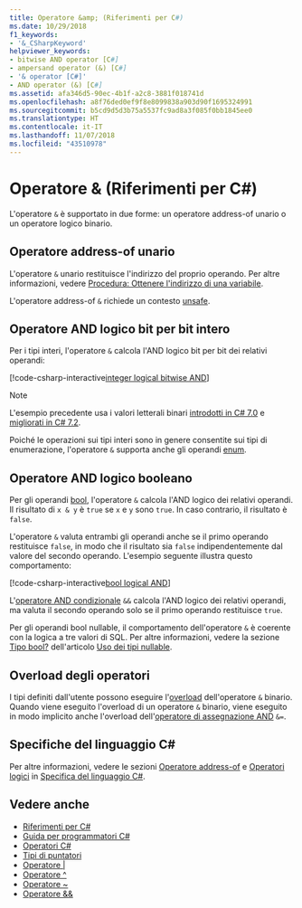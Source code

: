 ```yaml
---
title: Operatore &amp; (Riferimenti per C#)
ms.date: 10/29/2018
f1_keywords:
- '&_CSharpKeyword'
helpviewer_keywords:
- bitwise AND operator [C#]
- ampersand operator (&) [C#]
- '& operator [C#]'
- AND operator (&) [C#]
ms.assetid: afa346d5-90ec-4b1f-a2c8-3881f018741d
ms.openlocfilehash: a8f76ded0ef9f8e8099838a903d90f1695324991
ms.sourcegitcommit: b5cd9d5d3b75a5537fc9ad8a3f085f0bb1845ee0
ms.translationtype: HT
ms.contentlocale: it-IT
ms.lasthandoff: 11/07/2018
ms.locfileid: "43510978"
---
```

# <a name="amp-operator-c-reference"></a>Operatore &amp; (Riferimenti per C#)

L'operatore `&` è supportato in due forme: un operatore address-of unario o un operatore logico binario.

## <a name="unary-address-of-operator"></a>Operatore address-of unario

L'operatore `&` unario restituisce l'indirizzo del proprio operando. Per altre informazioni, vedere [Procedura: Ottenere l'indirizzo di una variabile](../../programming-guide/unsafe-code-pointers/how-to-obtain-the-address-of-a-variable.md).

L'operatore address-of `&` richiede un contesto [unsafe](../keywords/unsafe.md).

## <a name="integer-logical-bitwise-and-operator"></a>Operatore AND logico bit per bit intero

Per i tipi interi, l'operatore `&` calcola l'AND logico bit per bit dei relativi operandi:

[!code-csharp-interactive[integer logical bitwise AND](~/samples/snippets/csharp/language-reference/operators/AndOperatorExamples.cs#IntegerOperands)]

> [!NOTE]
> L'esempio precedente usa i valori letterali binari [introdotti in C# 7.0](../../whats-new/csharp-7.md#numeric-literal-syntax-improvements) e [migliorati in C# 7.2](../../whats-new/csharp-7-2.md#leading-underscores-in-numeric-literals).

Poiché le operazioni sui tipi interi sono in genere consentite sui tipi di enumerazione, l'operatore `&` supporta anche gli operandi [enum](../keywords/enum.md).

## <a name="boolean-logical-and-operator"></a>Operatore AND logico booleano

Per gli operandi [bool](../keywords/bool.md), l'operatore `&` calcola l'AND logico dei relativi operandi. Il risultato di `x & y` è `true` se `x` e `y` sono `true`. In caso contrario, il risultato è `false`.

L'operatore `&` valuta entrambi gli operandi anche se il primo operando restituisce `false`, in modo che il risultato sia `false` indipendentemente dal valore del secondo operando. L'esempio seguente illustra questo comportamento:

[!code-csharp-interactive[bool logical AND](~/samples/snippets/csharp/language-reference/operators/AndOperatorExamples.cs#BooleanOperands)]

L'[operatore AND condizionale](conditional-and-operator.md) `&&` calcola l'AND logico dei relativi operandi, ma valuta il secondo operando solo se il primo operando restituisce `true`.

Per gli operandi bool nullable, il comportamento dell'operatore `&` è coerente con la logica a tre valori di SQL. Per altre informazioni, vedere la sezione [Tipo bool?](../../programming-guide/nullable-types/using-nullable-types.md#the-bool-type) dell'articolo [Uso dei tipi nullable](../../programming-guide/nullable-types/using-nullable-types.md).

## <a name="operator-overloadability"></a>Overload degli operatori

I tipi definiti dall'utente possono eseguire l'[overload](../keywords/operator.md) dell'operatore `&` binario. Quando viene eseguito l'overload di un operatore `&` binario, viene eseguito in modo implicito anche l'overload dell'[operatore di assegnazione AND](and-assignment-operator.md) `&=`.

## <a name="c-language-specification"></a>Specifiche del linguaggio C#

Per altre informazioni, vedere le sezioni [Operatore address-of](~/_csharplang/spec/unsafe-code.md#the-address-of-operator) e [Operatori logici](~/_csharplang/spec/expressions.md#logical-operators) in [Specifica del linguaggio C#](../language-specification/index.md).

## <a name="see-also"></a>Vedere anche

- [Riferimenti per C#](../index.md)
- [Guida per programmatori C#](../../programming-guide/index.md)
- [Operatori C#](index.md)
- [Tipi di puntatori](../../programming-guide/unsafe-code-pointers/pointer-types.md)
- [Operatore |](or-operator.md)
- [Operatore ^](xor-operator.md)
- [Operatore ~](bitwise-complement-operator.md)
- [Operatore &&](conditional-and-operator.md)
